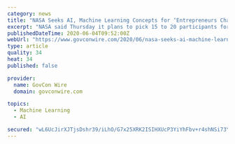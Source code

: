 ```yaml
---
category: news
title: "NASA Seeks AI, Machine Learning Concepts for ‘Entrepreneurs Challenge’"
excerpt: "NASA said Thursday it plans to pick 15 to 20 participants for the first challenge event on July 29 ahead of downselecting the final 10 proposers that will compete for up to $80K in additional prize funding later this year."
publishedDateTime: 2020-06-04T09:52:00Z
webUrl: "https://www.govconwire.com/2020/06/nasa-seeks-ai-machine-learning-concepts-for-entrepreneurs-challenge/"
type: article
quality: 34
heat: 34
published: false

provider:
  name: GovCon Wire
  domain: govconwire.com

topics:
  - Machine Learning
  - AI

secured: "wL6UcJirXJTjsDshr39/iLhO/G7x25XRK2ISIHXUcP3YiYhFbv+r4shNSi73YH5vZe/MtD4MjI4Vn+DHTP2h5+TUHA7RkREtltmdz4llRv44/2xsiqd3D1tGLCqFpdUVFZY6sLuBwyg4IjWiPqTr61wdbRfNcX0srAp/bIKwAo5F4auEBqtX4swBuCz+8wZk7LgkY1+iuTiJeUpLHy+uIS1mVV1INOLb3+A8r8m2U4lvlJaxv5ubu43PCcSYixcAxy9gKIoAYgXWq4gRkG7HKTjrMC5+ovlbGvLlZM6QMzBpmk/w8d3QOLC0ofzRRVxFmbfPiixjWisoBt5vUL29QDfL8KfGiDV9422QtmR2hqF1ezUhw31bRA+xtDIHhKsG7gMtrUMv294SOH2n2TSSk9n3KybeS0zg/7EtJzVq/8o6xjY7wAQXEl4O5OwwmxcRET3ZxL3vtZdnw7cOhSP72XhCjioiCHPe5RQzY45lKMk=;0oawc4Zeocebu2M7N/Em5g=="
---
```


